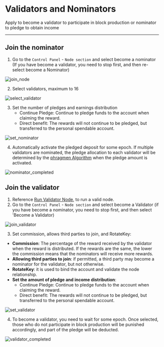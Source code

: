 # Validators and Nominators

Apply to become a validator to participate in block production or nominator to pledge to obtain income

---

## Join the nominator

1. Go to the `Control Panel` - `Node section` and select become a nominator (If you have become a validator, you need to stop first, and then re-select become a Nominator)

![join_node](/img/testnet/join_node.png)

2. Select validators, maximum to 16

![select_validator](/img/testnet/select_validator.png)

3. Set the number of pledges and earnings distribution
   - Continue Pledge: Continue to pledge funds to the account when claiming the reward.
   - Direct benefit: The rewards will not continue to be pledged, but transferred to the personal spendable account.

![set_nominator](/img/testnet/set_nominator.png)

4. Automatically activate the pledged deposit for some epoch. If multiple validators are nominated, the pledge allocation to each validator will be determined by the [phragmen Algorithm](https://wiki.polkadot.network/docs/learn-phragmen) when the pledge amount is activated.

![nominator_completed](/img/testnet/nominator_completed.png)

## Join the validator

1. Reference [Run Validator Node](/developer/validator), to run a valid node.
2. Go to the `Control Panel` - `Node section` and select become a Validator (if you have become a nominator, you need to stop first, and then select 'Become a Validator)

![join_validator](/img/testnet/join_validator.png)

3. Set commission, allows third parties to join, and RotateKey:

- **Commission**: The percentage of the reward received by the validator when the reward is distributed. If the rewards are the same, the lower the commission means that the nominators will receive more rewards.
- **Allowing third parties to join**: if permitted, a third party may become a nominator for the validator, but not otherwise.
- **RotateKey**: it is used to bind the account and validate the node relationship.
- **Set the amount of pledge and income distribution**:
  - Continue Pledge: Continue to pledge funds to the account when claiming the reward.
  - Direct benefit: The rewards will not continue to be pledged, but transferred to the personal spendable account.

![set_validator](/img/testnet/set_validator.png)

4. To become a validator, you need to wait for some epoch. Once selected, those who do not participate in block production will be punished accordingly, and part of the pledge will be deducted.

![validator_completed](/img/testnet/validator_completed.png)

